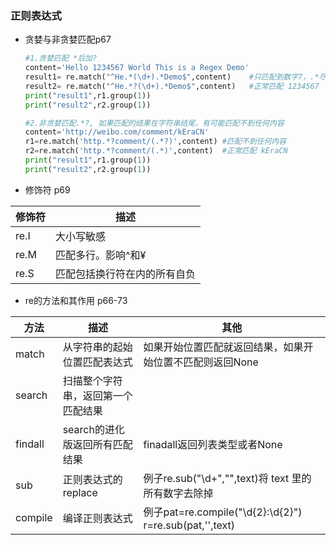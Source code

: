 ### 正则表达式
- 贪婪与非贪婪匹配p67
  ```python
  #1.贪婪匹配 *后加?
  content='Hello 1234567 World This is a Regex Demo'
  result1= re.match("^He.*(\d+).*Demo$",content)    #只匹配到数字7，.*尽可能匹配多的字符串只给\d+留下一个满足条件的7
  result2= re.match("^He.*?(\d+).*Demo$",content)   #正常匹配 1234567
  print("result1",r1.group(1))
  print("result2",r2.group(1))

  #2.非贪婪匹配.*?, 如果匹配的结果在字符串结尾，有可能匹配不到任何内容
  content='http://weibo.com/comment/kEraCN'
  r1=re.match('http.*?comment/(.*?)',content) #匹配不到任何内容
  r2=re.match('http.*?comment/(.*)',content)  #正常匹配 kEraCN
  print("result1",r1.group(1))
  print("result2",r2.group(1))
  ```

- 修饰符 p69

修饰符|描述
---|---
re.I|大小写敏感
re.M|匹配多行。影响^和¥
re.S|匹配包括换行符在内的所有自负

- re的方法和其作用 p66-73

方法|描述|其他
---|---|---
match|从字符串的起始位置匹配表达式|如果开始位置匹配就返回结果，如果开始位置不匹配则返回None
search|扫描整个字符串，返回第一个匹配结果|
findall|search的进化版返回所有匹配结果|finadall返回列表类型或者None
sub|正则表达式的replace|例子re.sub("\d+","",text)将 text 里的所有数字去除掉
compile|编译正则表达式|例子pat=re.compile("\d{2}:\d{2}")</br> r=re.sub(pat,'',text)